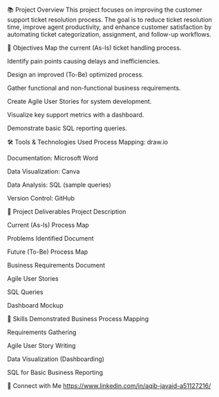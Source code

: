 📚 Project Overview
This project focuses on improving the customer support ticket resolution process.
The goal is to reduce ticket resolution time, improve agent productivity, and enhance customer satisfaction by automating ticket categorization, assignment, and follow-up workflows.



🎯 Objectives
Map the current (As-Is) ticket handling process.

Identify pain points causing delays and inefficiencies.

Design an improved (To-Be) optimized process.

Gather functional and non-functional business requirements.

Create Agile User Stories for system development.

Visualize key support metrics with a dashboard.

Demonstrate basic SQL reporting queries.




🛠 Tools & Technologies Used
Process Mapping: draw.io

Documentation: Microsoft Word

Data Visualization: Canva

Data Analysis: SQL (sample queries)

Version Control: GitHub




📄 Project Deliverables
Project Description

Current (As-Is) Process Map

Problems Identified Document

Future (To-Be) Process Map

Business Requirements Document

Agile User Stories

SQL Queries

Dashboard Mockup





🧠 Skills Demonstrated
Business Process Mapping

Requirements Gathering

Agile User Story Writing

Data Visualization (Dashboarding)

SQL for Basic Business Reporting

🔗 Connect with Me
https://www.linkedin.com/in/aqib-javaid-a51127216/
